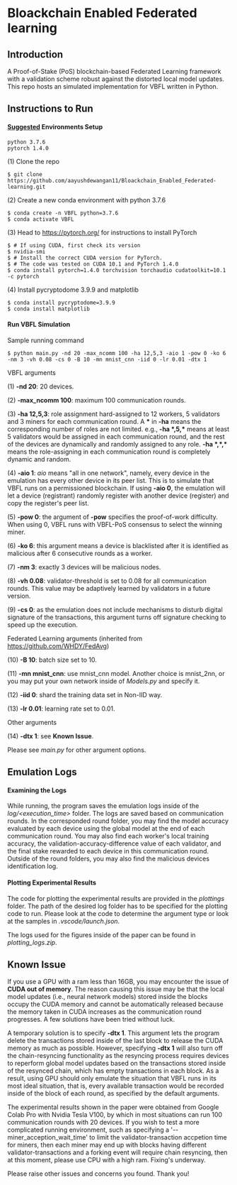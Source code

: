 # Bloackchain Enabled Federated learning

## Introduction
A Proof-of-Stake (PoS) blockchain-based Federated Learning framework with a validation scheme robust against the distorted local model updates. This repo hosts an simulated implementation for VBFL written in Python.



## Instructions to Run
#### <ins>Suggested</ins> Environments Setup
```
python 3.7.6
pytorch 1.4.0
```
(1) Clone the repo
```
$ git clone https://github.com/aayushdewangan11/Bloackchain_Enabled_Federated-learning.git
```
(2) Create a new conda environment with python 3.7.6
```
$ conda create -n VBFL python=3.7.6
$ conda activate VBFL
```
(3) Head to https://pytorch.org/ for instructions to install PyTorch
```
$ # If using CUDA, first check its version
$ nvidia-smi
$ # Install the correct CUDA version for PyTorch. 
$ # The code was tested on CUDA 10.1 and PyTorch 1.4.0
$ conda install pytorch=1.4.0 torchvision torchaudio cudatoolkit=10.1 -c pytorch
```
(4) Install pycryptodome 3.9.9 and matplotlib
```
$ conda install pycryptodome=3.9.9
$ conda install matplotlib
```
#### Run VBFL Simulation

Sample running command 
```
$ python main.py -nd 20 -max_ncomm 100 -ha 12,5,3 -aio 1 -pow 0 -ko 6 -nm 3 -vh 0.08 -cs 0 -B 10 -mn mnist_cnn -iid 0 -lr 0.01 -dtx 1
```

VBFL arguments

(1) <b>-nd 20</b>: 20 devices.

(2) <b>-max_ncomm 100</b>: maximum 100 communication rounds.

(3) <b>-ha 12,5,3</b>: role assignment hard-assigned to 12 workers, 5 validators and 3 miners for each communication round. A <b>*</b> in <b>-ha</b> means the corresponding number of roles are not limited. e.g., <b>-ha \*,5,\*</b> means at least 5 validators would be assigned in each communication round, and the rest of the devices are dynamically and randomly assigned to any role. <b>-ha \*,\*,\*</b> means the role-assigning in each communication round is completely dynamic and random.

(4) <b>-aio 1</b>: <i>aio</i> means "all in one network", namely, every device in the emulation has every other device in its peer list. This is to simulate that VBFL runs on a permissioned blockchain. If using <b>-aio 0</b>, the emulation will let a device (registrant) randomly register with another device (register) and copy the register's peer list.

(5) <b>-pow 0</b>: the argument of <b>-pow</b> specifies the proof-of-work difficulty. When using 0, VBFL runs with VBFL-PoS consensus to select the winning miner.

(6) <b>-ko 6</b>: this argument means a device is blacklisted after it is identified as malicious after 6 consecutive rounds as a worker.

(7) <b>-nm 3</b>: exactly 3 devices will be malicious nodes.

(8) <b>-vh 0.08</b>: validator-threshold is set to 0.08 for all communication rounds. This value may be adaptively learned by validators in a future version.

(9) <b>-cs 0</b>: as the emulation does not include mechanisms to disturb digital signature of the transactions, this argument turns off signature checking to speed up the execution.

Federated Learning arguments (inherited from https://github.com/WHDY/FedAvg)

(10) <b>-B 10</b>: batch size set to 10.

(11) <b>-mn mnist_cnn</b>: use mnist_cnn model. Another choice is mnist_2nn, or you may put your own network inside of <i>Models.py</i> and specify it.

(12) <b>-iid 0</b>: shard the training data set in Non-IID way.

(13) <b>-lr 0.01</b>: learning rate set to 0.01.

Other arguments

(14) <b>-dtx 1</b>: see <b>Known Issue</b>.

Please see <i>main.py</i> for other argument options.

## Emulation Logs
#### Examining the Logs

While running, the program saves the emulation logs inside of the <i>log/\<execution_time\></i> folder. The logs are saved based on communication rounds. In the corresponded round folder, you may find the model accuracy evaluated by each device using the global model at the end of each communication round. You may also find each worker's local training accuracy, the validation-accuracy-difference value of each validator, and the final stake rewarded to each device in this communication round. Outside of the round folders, you may also find the malicious devices identification log.

#### Plotting Experimental Results

The code for plotting the experimental results are provided in the <i>plottings</i> folder. The path of the desired log folder has to be specified for the plotting code to run. Please look at the code to determine the argument type or look at the samples in <i>.vscode/launch.json</i>.

The logs used for the figures inside of the paper can be found in <i>plotting_logs.zip</i>.

## Known Issue
If you use a GPU with a ram less than 16GB, you may encounter the issue of <b>CUDA out of memory</b>. The reason causing this issue may be that the local model updates (i.e., neural network models) stored inside the blocks occupy the CUDA memory and cannot be automatically released because the memory taken in CUDA increases as the communication round progresses. A few solutions have been tried without luck.

A temporary solution is to specify <b>-dtx 1</b>. This argument lets the program delete the transactions stored inside of the last block to release the CUDA memory as much as possible. However, specifying <b>-dtx 1</b> will also turn off the chain-resyncing functionality as the resyncing process requires devices to reperform global model updates based on the transactions stored inside of the resynced chain, which has empty transactions in each block. As a result, using GPU should only emulate the situation that VBFL runs in its most ideal situation, that is, every available transaction would be recorded inside of the block of each round, as specified by the default arguments.

The experimental results shown in the paper were obtained from Google Colab Pro with Nvidia Tesla V100, by which in most situations can run 100 communication rounds with 20 devices. If you wish to test a more complicated running environment, such as specifying a '--miner_acception_wait_time' to limit the validator-transaction accpetion time for miners, then each miner may end up with blocks having different validator-transactions and a forking event will require chain resyncing, then at this moment, please use CPU with a high ram. Fixing's underway.

Please raise other issues and concerns you found. Thank you!
